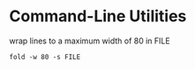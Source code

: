 # Command-Line Utilities

wrap lines to a maximum width of 80 in FILE

```shell
fold -w 80 -s FILE
```
